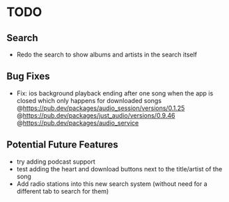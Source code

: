 # TODO

## Search
- Redo the search to show albums and artists in the search itself

## Bug Fixes
- Fix: ios background playback ending after one song when the app is closed which only happens for downloaded songs @https://pub.dev/packages/audio_session/versions/0.1.25 @https://pub.dev/packages/just_audio/versions/0.9.46 @https://pub.dev/packages/audio_service

## Potential Future Features
- try adding podcast support
- test adding the heart and download buttons next to the title/artist of the song
- Add radio stations into this new search system (without need for a different tab to search for them)